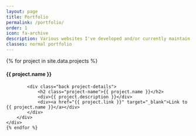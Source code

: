 ```yaml
---
layout: page
title: Portfolio
permalink: /portfolio/
order: 1
icon: fa-archive
description: Various websites I've developed and/or currently maintain
classes: normal portfolio
---
```


<div class="projects-container">
	{% for project in site.data.projects %}
	<div class="portfolio-project {{project.classes}}">
		<div class="project-card">
			<div class="front blowup" style="background-image: url(/assets/{{ project.frontImage }});">
				<h4 class="project-name">{{ project.name }}</h4>
			</div>

			<div class="back project-details">
				<h2 class="project-name">{{ project.name }}</h2>
				<div>{{ project.description }}</div>
				<div><a href="{{ project.link }}" target="_blank">Link to {{ project.name }}</a></div>
			</div>
		</div>
	</div>
	{% endfor %}
</div>
